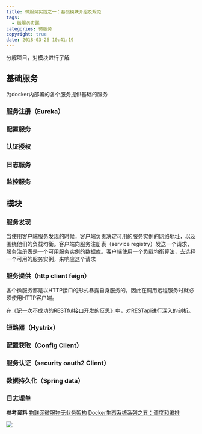 ```yaml
---
title: 微服务实践之一：基础模块介绍及规范
tags:
  - 微服务实践
categories: 微服务
copyright: true
date: 2018-03-26 10:41:19
---
```

分解项目，对模块进行了解
<!--more-->

## 基础服务
为docker内部署的各个服务提供基础的服务
### 服务注册（Eureka）


### 配置服务
### 认证授权
### 日志服务
### 监控服务

## 模块
### 服务发现
当使用客户端服务发现的时候，客户端负责决定可用的服务实例的网络地址，以及围绕他们的负载均衡。客户端向服务注册表（service registry）发送一个请求，服务注册表是一个可用服务实例的数据库。客户端使用一个负载均衡算法，去选择一个可用的服务实例，来响应这个请求

### 服务提供（http client feign）
各个微服务都是以HTTP接口的形式暴露自身服务的，因此在调用远程服务时就必须使用HTTP客户端。

在[《记一次不成功的RESTful接口开发的反思》](https://zhyjor.github.io/2018/02/26/%E8%AE%B0%E4%B8%80%E6%AC%A1RESTful%E6%8E%A5%E5%8F%A3%E5%BC%80%E5%8F%91%E7%9A%84%E5%8F%8D%E6%80%9D/)中，对RESTapi进行深入的剖析。
### 短路器（Hystrix）

### 配置获取（Config Client）

### 服务认证（security oauth2 Client）


### 数据持久化（Spring data）

### 日志埋单




**参考资料**
[物联网微服物无业务架构](https://www.processon.com/diagraming/5aa77297e4b07e1d553a9636;jsessionid=D69537CF0EDDDCB5D6D7003D611C7B58.jvm1)
[Docker生态系统系列之五：调度和编排](http://dockone.io/article/390)

![](http://static.zhyjor.com/wexin.png)
